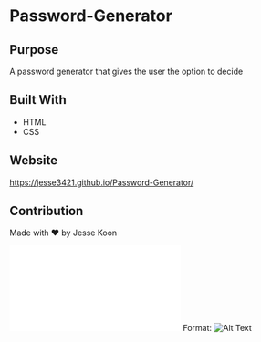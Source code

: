 # Password-Generator

## Purpose
A password generator that gives the user the option to decide

## Built With
* HTML
* CSS

## Website
https://jesse3421.github.io/Password-Generator/

## Contribution
Made with ❤️ by Jesse Koon 
 

 ![Screenshot](/screencapture.pdf)
Format: ![Alt Text](url)